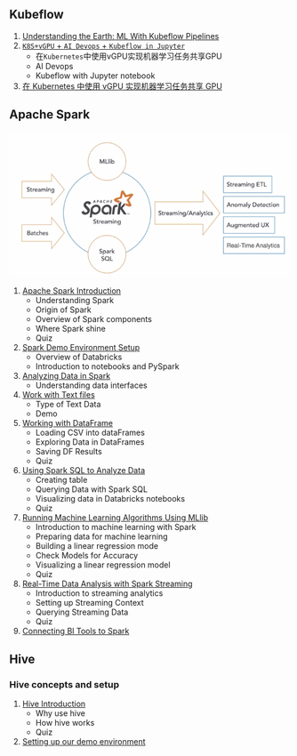 ## Kubeflow 

1. [Understanding the Earth: ML With Kubeflow Pipelines](1Kubeflow_pipelines.md)
2. [`K8S+vGPU` + `AI Devops` + `Kubeflow in Jupyter`](2vGPU_Kubeflow_AI_Devops.md)
   *  在`Kubernetes`中使用vGPU实现机器学习任务共享GPU
   *  AI Devops
   *  Kubeflow with Jupyter notebook
3. [在 Kubernetes 中使用 vGPU 实现机器学习任务共享 GPU](3k8s_vGPU_share.md)


## Apache Spark

![Alt Image Text](images/spba/1_1.png "Body image")

1. [Apache Spark Introduction](sp1_Intro.md)
   * Understanding Spark
   * Origin of Spark
   * Overview of Spark components
   * Where Spark shine
   * Quiz
2. [Spark Demo Environment Setup](sp2_Env_setup.md)
   * Overview of Databricks
   * Introduction to notebooks and PySpark
3. [Analyzing Data in Spark](sp3_ana_data.md)
   * Understanding data interfaces
4. [Work with Text files](sp4_textfile.md) 
   * Type of Text Data
   * Demo
5. [Working with DataFrame](sp5_DataFrame.md)
   * Loading CSV into dataFrames
   * Exploring Data in DataFrames
   * Saving DF Results
   * Quiz
6. [Using Spark SQL to Analyze Data](sp6_SQL_ana_data.md)
   * Creating table
   * Querying Data with Spark SQL
   * Visualizing data in Databricks notebooks
   * Quiz
7. [Running Machine Learning Algorithms Using MLlib](sp7_Machine_Learning.md)
   * Introduction to machine learning with Spark
   * Preparing data for machine learning
   * Building a linear regression mode
   * Check Models for Accuracy
   * Visualizing a linear regression model
   * Quiz
8. [Real-Time Data Analysis with Spark Streaming](sp8_data_ana_streaming.md)
   * Introduction to streaming analytics
   * Setting up Streaming Context
   * Querying Streaming Data
   * Quiz
9. [Connecting BI Tools to Spark](sp9_set_locally.md)


## Hive

### Hive concepts and setup

1. [Hive Introduction](hive1_intro.md)
   * Why use hive
   * How hive works
   * Quiz
2. [Setting up our demo environment](hive2_setting_demo_env.md)

